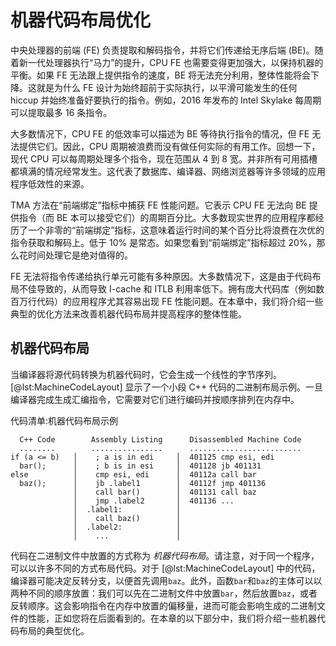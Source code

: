 [TODO]:如何测量代码占用空间

# 机器代码布局优化

中央处理器的前端 (FE) 负责提取和解码指令，并将它们传递给无序后端 (BE)。随着新一代处理器执行“马力”的提升，CPU FE 也需要变得更加强大，以保持机器的平衡。如果 FE 无法跟上提供指令的速度，BE 将无法充分利用，整体性能将会下降。这就是为什么 FE 设计为始终超前于实际执行，以平滑可能发生的任何 hiccup 并始终准备好要执行的指令。例如，2016 年发布的 Intel Skylake 每周期可以提取最多 16 条指令。

大多数情况下，CPU FE 的低效率可以描述为 BE 等待执行指令的情况，但 FE 无法提供它们。因此，CPU 周期被浪费而没有做任何实际的有用工作。回想一下，现代 CPU 可以每周期处理多个指令，现在范围从 4 到 8 宽。并非所有可用插槽都填满的情况经常发生。这代表了数据库、编译器、网络浏览器等许多领域的应用程序低效性的来源。

TMA 方法在“前端绑定”指标中捕获 FE 性能问题。它表示 CPU FE 无法向 BE 提供指令（而 BE 本可以接受它们）的周期百分比。大多数现实世界的应用程序都经历了一个非零的“前端绑定”指标，这意味着运行时间的某个百分比将浪费在次优的指令获取和解码上。低于 10% 是常态。如果您看到“前端绑定”指标超过 20%，那么花时间处理它是绝对值得的。

FE 无法将指令传递给执行单元可能有多种原因。大多数情况下，这是由于代码布局不佳导致的，从而导致 I-cache 和 ITLB 利用率低下。拥有庞大代码库（例如数百万行代码）的应用程序尤其容易出现 FE 性能问题。在本章中，我们将介绍一些典型的优化方法来改善机器代码布局并提高程序的整体性能。


 ## 机器代码布局

当编译器将源代码转换为机器代码时，它会生成一个线性的字节序列。[@lst:MachineCodeLayout] 显示了一个小段 C++ 代码的二进制布局示例。一旦编译器完成生成汇编指令，它需要对它们进行编码并按顺序排列在内存中。


代码清单:机器代码布局示例
~~~~ {#lst:MachineCodeLayout .cpp}
  C++ Code        Assembly Listing      Disassembled Machine Code
  ........        ................      ......................... 
if (a <= b)   │    ; a is in edi     │  401125 cmp esi, edi
  bar();      │    ; b is in esi     │  401128 jb 401131
else          │    cmp esi, edi      │  40112a call bar
  baz();      │    jb .label1        │  40112f jmp 401136
              │    call bar()        │  401131 call baz
              │    jmp .label2       │  401136 ...
              │  .label1:            │
              │    call baz()        │
              │  .label2:            │
              │    ...               │
~~~~~~~~~~~~~~~~~~~~~~~~~~~~~~~~~~~~~~~~~~~~~~~~~

代码在二进制文件中放置的方式称为 *机器代码布局*。请注意，对于同一个程序，可以以许多不同的方式布局代码。对于 [@lst:MachineCodeLayout] 中的代码，编译器可能决定反转分支，以便首先调用`baz`。此外，函数`bar`和`baz`的主体可以以两种不同的顺序放置：我们可以先在二进制文件中放置`bar`，然后放置`baz`，或者反转顺序。这会影响指令在内存中放置的偏移量，进而可能会影响生成的二进制文件的性能，正如您将在后面看到的。在本章的以下部分中，我们将介绍一些机器代码布局的典型优化。
